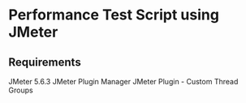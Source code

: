# Performance Test Script using JMeter

## Requirements
JMeter 5.6.3
JMeter Plugin Manager
JMeter Plugin - Custom Thread Groups